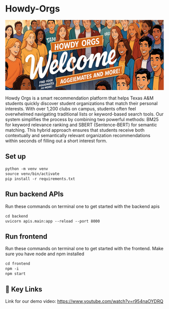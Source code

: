 # Howdy-Orgs

![](frontend/src/components/Images/header.png?raw=true)

Howdy Orgs is a smart recommendation platform that helps Texas A&M students quickly discover student organizations that match their personal interests. With over 1,200 clubs on campus, students often feel overwhelmed navigating traditional lists or keyword-based search tools. Our system simplifies the process by combining two powerful methods: BM25 for keyword relevance ranking and SBERT (Sentence-BERT) for semantic matching. This hybrid approach ensures that students receive both contextually and semantically relevant organization recommendations within seconds of filling out a short interest form.

## Set up
```
python -m venv venv
source venv/bin/activate
pip install -r requirements.txt
```

## Run backend APIs
Run these commands on terminal one to get started with the backend apis
```
cd backend
uvicorn apis.main:app --reload --port 8000
```

## Run frontend
Run these commands on terminal one to get started with the frontend. Make sure you have node and npm installed
```
cd frontend
npm -i
npm start
```

## 🔗 Key Links

Link for our demo video: https://www.youtube.com/watch?v=r954naOYDRQ
